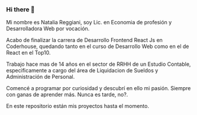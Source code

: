 ### Hi there 👋

Mi nombre es Natalia Reggiani, soy Lic. en Economia de profesión y Desarrolladora Web por vocación. 

Acabo de finalizar la carrera de Desarrollo Frontend React Js en Coderhouse, quedando tanto en el curso de Desarrollo Web como en el de React en el Top10.

Trabajo hace mas de 14 años en el sector de RRHH de un Estudio Contable, especificamente a cargo del área de Liquidacion de Sueldos y Administración de Personal.

Comencé a programar por curiosidad y descubrí en ello mi pasión. Siempre con ganas de aprender más. Nunca es tarde, no?.

En este repositorio están mis proyectos hasta el momento. 


